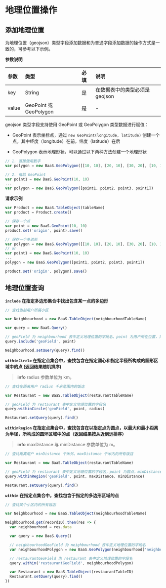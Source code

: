 # 地理位置操作

## 添加地理位置

为地理位置（geojson）类型字段添加数据和为普通字段添加数据的操作方式是一致的，可参考以下示例。

**参数说明**

| 参数   | 类型                     | 必填 | 说明 |
| :---- | :---------------------- | :--- | :--- |
| key   | String                  | 是   | 在数据表中的类型必须是 geojson |
| value | GeoPoint 或 GeoPolygon   | 是   | - |

geojson 类型字段支持使用 GeoPoint 或 GeoPolygon 类型数据进行赋值：

* GeoPoint 表示坐标点，通过 `new GeoPoint(longitude, latitude)` 创建一个点，其中经度（longitude）在前，纬度（latitude）在后

* GeoPolygon 表示地理形状，可以通过以下两种方法创建一个地理形状

```js
// 1. 直接使用数字
var polygon = new BaaS.GeoPolygon([[10, 10], [20, 10], [30, 20], [10, 10]])

// 2. 借助 GeoPoint
var point1 = new BaaS.GeoPoint(10, 10)
...
var polygon = new BaaS.GeoPolygon([point1, point2, point3, point1])
```

**请求示例**

```js
var Product = new BaaS.TableObject(tableName)
var product = Product.create()

// 保存一个点
var point = new BaaS.GeoPoint(10, 10)
product.set('origin', point).save()

// 保存一个多边形
var polygon = new BaaS.GeoPolygon([[10, 10], [20, 10], [30, 20], [10, 10]]) // 前后两点相同，即需构成一个闭环
// or
var point1 = new BaaS.GeoPoint(10, 10)
...
polygon = new BaaS.GeoPolygon([point1, point2, point3, point1])

product.set('origin', polygon).save()
```


## 地理位置查询

**`include` 在指定多边形集合中找出包含某一点的多边形**

```js
// 查找当前用户所属小区

var Neighbourhood = new BaaS.TableObject(neighbourhoodTableName)

var query = new BaaS.Query()

// geoField 为 neighbourhood 表中定义地理位置的字段名，point 为用户所在位置，为 GeoPoint 类型
query.include('geoField', point)

Neighbourhood.setQuery(query).find()
```

**`withinCircle` 在指定点集合中，查找包含在指定圆心和指定半径所构成的圆形区域中的点 (返回结果随机排序)**

> **info**
> radius 参数单位为 km。

```js
// 查找在距离用户 radius 千米范围内的饭店

var Restaurant = new BaaS.TableObject(restaurantTableName)

// geoField 为 restaurant 表中定义地理位置的字段名
query.withinCircle('geoField', point, radius)

Restaurant.setQuery(query).find()
```


**`withinRegion` 在指定点集合中，查找包含在以指定点为圆点，以最大和最小距离为半径，所构成的圆环区域中的点（返回结果按从近到远排序）**

> **info**
> maxDistance 与 minDistance 参数单位为 m。

```js
// 查找距离用户 minDistance 千米外，maxDistance 千米内的所有饭店

var Restaurant = new BaaS.TableObject(restaurantTableName)

// geoField 为 restaurant 表中定义地理位置的字段名，point 为圆点，minDistance 不指定默认为 0
query.withinRegion('geoField', point, maxDistance, minDistance)

Restaurant.setQuery(query).find()
```


**`within` 在指定点集合中，查找包含于指定的多边形区域的点**

```js
// 查找某个小区内的所有饭店

var Neighbourhood = new BaaS.TableObject(neighbourhoodTableName)

Neighbourhood.get(recordID).then(res => {
  var neighbourhood = res.data

  var query = new BaaS.Query()

  // neighbourhoodGeoField 为 neighbourhood 表中定义地理位置的字段名
  var neighbourhoodPolygon = new BaaS.GeoPolygon(neighbourhood['neighbourhoodGeoField'].coordinates[0])

  // restaurantGeoField 为 restaurant 表中定义地理位置的字段名
  query.within('restaurantGeoField', neighbourhoodPolygon)

  var Restaurant = new BaaS.TableObject(restaurantTableID)
  Restaurant.setQuery(query).find()
})
```
